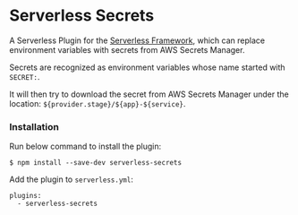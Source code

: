 # Serverless Secrets

A Serverless Plugin for the [Serverless Framework](https://www.serverless.com/), which can replace environment variables with secrets from AWS Secrets Manager.

Secrets are recognized as environment variables whose name started with `SECRET:`.

It will then try to download the secret from AWS Secrets Manager under the location: `${provider.stage}/${app}-${service}`.

### Installation

Run below command to install the plugin:

```
$ npm install --save-dev serverless-secrets
```

Add the plugin to `serverless.yml`:

```
plugins:
  - serverless-secrets
```
